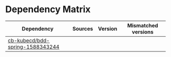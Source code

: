 # Dependency Matrix

Dependency | Sources | Version | Mismatched versions
---------- | ------- | ------- | -------------------
[cb-kubecd/bdd-spring-1588343244](https://github.com/cb-kubecd/bdd-spring-1588343244.git) |  | []() | 
